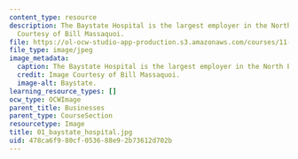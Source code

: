 ```yaml
---
content_type: resource
description: The Baystate Hospital is the largest employer in the North End. Image
  Courtesy of Bill Massaquoi.
file: https://ol-ocw-studio-app-production.s3.amazonaws.com/courses/11-945-springfield-studio-fall-2005/478ca6f980cf053688e92b73612d702b_01_baystate_hospital.jpg
file_type: image/jpeg
image_metadata:
  caption: The Baystate Hospital is the largest employer in the North End.
  credit: Image Courtesy of Bill Massaquoi.
  image-alt: Baystate.
learning_resource_types: []
ocw_type: OCWImage
parent_title: Businesses
parent_type: CourseSection
resourcetype: Image
title: 01_baystate_hospital.jpg
uid: 478ca6f9-80cf-0536-88e9-2b73612d702b
---
```

